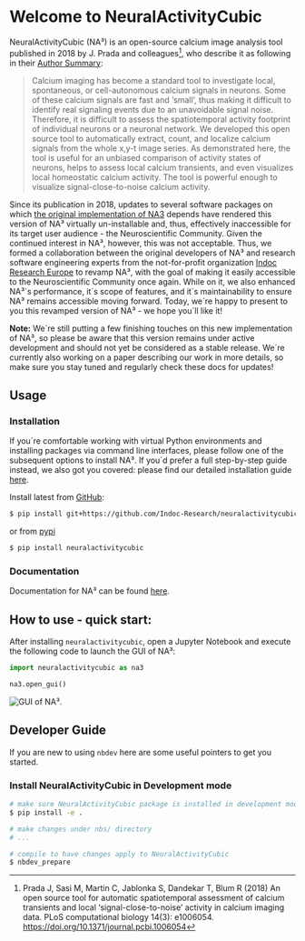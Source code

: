 # Welcome to NeuralActivityCubic


<!-- WARNING: THIS FILE WAS AUTOGENERATED! DO NOT EDIT! -->

NeuralActivityCubic (NA³) is an open-source calcium image analysis tool
published in 2018 by J. Prada and colleagues[^1], who describe it as
following in their [Author
Summary](https://journals.plos.org/ploscompbiol/article?id=10.1371/journal.pcbi.1006054#abstract1):

> Calcium imaging has become a standard tool to investigate local,
> spontaneous, or cell-autonomous calcium signals in neurons. Some of
> these calcium signals are fast and ‘small’, thus making it difficult
> to identify real signaling events due to an unavoidable signal noise.
> Therefore, it is difficult to assess the spatiotemporal activity
> footprint of individual neurons or a neuronal network. We developed
> this open source tool to automatically extract, count, and localize
> calcium signals from the whole x,y-t image series. As demonstrated
> here, the tool is useful for an unbiased comparison of activity states
> of neurons, helps to assess local calcium transients, and even
> visualizes local homeostatic calcium activity. The tool is powerful
> enough to visualize signal-close-to-noise calcium activity.

Since its publication in 2018, updates to several software packages on
which [the original implementation of
NA3](https://github.com/jpits30/NeuronActivityTool) depends have
rendered this version of NA³ virtually un-installable and, thus,
effectively inaccessible for its target user audience - the
Neuroscientific Community. Given the continued interest in NA³, however,
this was not acceptable. Thus, we formed a collaboration between the
original developers of NA³ and research software engineering experts
from the not-for-profit organization [Indoc Research
Europe](https://www.indocresearch.eu/) to revamp NA³, with the goal of
making it easily accessible to the Neuroscientific Community once again.
While on it, we also enhanced NA³´s performance, it´s scope of features,
and it´s maintainability to ensure NA³ remains accessible moving
forward. Today, we´re happy to present to you this revamped version of
NA³ - we hope you´ll like it!

**Note:** We´re still putting a few finishing touches on this new
implementation of NA³, so please be aware that this version remains
under active development and should not yet be considered as a stable
release. We´re currently also working on a paper describing our work in
more details, so make sure you stay tuned and regularly check these docs
for updates!

## Usage

### Installation

If you´re comfortable working with virtual Python environments and
installing packages via command line interfaces, please follow one of
the subsequent options to install NA³. If you´d prefer a full
step-by-step guide instead, we also got you covered: please find our
detailed installation guide
[here](https://indoc-research.github.io/NeuralActivityCubic/installation.html).

Install latest from
[GitHub](https://github.com/Indoc-Research/NeuralActivityCubic):

``` sh
$ pip install git+https://github.com/Indoc-Research/neuralactivitycubic.git
```

or from [pypi](https://pypi.org/project/neuralactivitycubic/)

``` sh
$ pip install neuralactivitycubic
```

### Documentation

Documentation for NA³ can be found
[here](https://indoc-research.github.io/NeuralActivityCubic/).

## How to use - quick start:

After installing `neuralactivitycubic`, open a Jupyter Notebook and
execute the following code to launch the GUI of NA³:

``` python
import neuralactivitycubic as na3

na3.open_gui()
```

![GUI of NA³.](./media/welcome_to_na3.png)

## Developer Guide

If you are new to using `nbdev` here are some useful pointers to get you
started.

### Install NeuralActivityCubic in Development mode

``` sh
# make sure NeuralActivityCubic package is installed in development mode
$ pip install -e .

# make changes under nbs/ directory
# ...

# compile to have changes apply to NeuralActivityCubic
$ nbdev_prepare
```

[^1]: Prada J, Sasi M, Martin C, Jablonka S, Dandekar T, Blum R (2018)
    An open source tool for automatic spatiotemporal assessment of
    calcium transients and local ‘signal-close-to-noise’ activity in
    calcium imaging data. PLoS computational biology 14(3): e1006054.
    https://doi.org/10.1371/journal.pcbi.1006054

